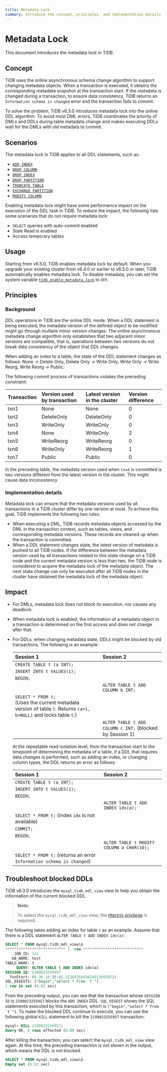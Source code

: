 ```yaml
---
title: Metadata Lock
summary: Introduce the concept, principles, and implementation details of metadata lock in TiDB.
---
```


# Metadata Lock

This document introduces the metadata lock in TiDB.

## Concept

TiDB uses the online asynchronous schema change algorithm to support changing metadata objects. When a transaction is executed, it obtains the corresponding metadata snapshot at the transaction start. If the metadata is changed during a transaction, to ensure data consistency, TiDB returns an `Information schema is changed` error and the transaction fails to commit.

To solve the problem, TiDB v6.3.0 introduces metadata lock into the online DDL algorithm. To avoid most DML errors, TiDB coordinates the priority of DMLs and DDLs during table metadata change and makes executing DDLs wait for the DMLs with old metadata to commit.

## Scenarios

The metadata lock in TiDB applies to all DDL statements, such as:

- [`ADD INDEX`](/sql-statements/sql-statement-add-index.md)
- [`DROP COLUMN`](/sql-statements/sql-statement-drop-column.md)
- [`DROP INDEX`](/sql-statements/sql-statement-drop-index.md)
- [`DROP PARTITION`](/partitioned-table.md#partition-management)
- [`TRUNCATE TABLE`](/sql-statements/sql-statement-truncate.md)
- [`EXCHANGE PARTITION`](/partitioned-table.md#partition-management)
- [`MODIFY COLUMN`](/sql-statements/sql-statement-modify-column.md)

Enabling metadata lock might have some performance impact on the execution of the DDL task in TiDB. To reduce the impact, the following lists some scenarios that do not require metadata lock:

+ `SELECT` queries with auto-commit enabled
+ Stale Read is enabled
+ Access temporary tables

## Usage

Starting from v6.5.0, TiDB enables metadata lock by default. When you upgrade your existing cluster from v6.4.0 or earlier to v6.5.0 or later, TiDB automatically enables metadata lock. To disable metadata, you can set the system variable [`tidb_enable_metadata_lock`](/system-variables.md#tidb_enable_metadata_lock-new-in-v630) to `OFF`.

## Principles

### Background

DDL operations in TiDB are the online DDL mode. When a DDL statement is being executed, the metadata version of the defined object to be modified might go through multiple minor version changes. The online asynchronous metadata change algorithm only establishes that two adjacent minor versions are compatible, that is, operations between two versions do not break data consistency of the object that DDL changes.

When adding an index to a table, the state of the DDL statement changes as follows: None -> Delete Only, Delete Only -> Write Only, Write Only -> Write Reorg, Write Reorg -> Public.

The following commit process of transactions violates the preceding constraint:

| Transaction  | Version used by transaction  | Latest version in the cluster | Version difference |
|:-----|:-----------|:-----------|:----|
| txn1 | None       | None       | 0   |
| txn2 | DeleteOnly | DeleteOnly | 0   |
| txn3 | WriteOnly  | WriteOnly  | 0   |
| txn4 | None       | WriteOnly  | 2   |
| txn5 | WriteReorg | WriteReorg | 0   |
| txn6 | WriteOnly  | WriteReorg | 1   |
| txn7 | Public     | Public     | 0   |

In the preceding table, the metadata version used when `txn4` is committed is two versions different from the latest version in the cluster. This might cause data inconsistency.

### Implementation details

Metadata lock can ensure that the metadata versions used by all transactions in a TiDB cluster differ by one version at most. To achieve this goal, TiDB implements the following two rules:

- When executing a DML, TiDB records metadata objects accessed by the DML in the transaction context, such as tables, views, and corresponding metadata versions. These records are cleaned up when the transaction is committed.
- When a DDL statement changes state, the latest version of metadata is pushed to all TiDB nodes. If the difference between the metadata version used by all transactions related to this state change on a TiDB node and the current metadata version is less than two, the TiDB node is considered to acquire the metadata lock of the metadata object. The next state change can only be executed after all TiDB nodes in the cluster have obtained the metadata lock of the metadata object.

## Impact

- For DMLs, metadata lock does not block its execution, nor causes any deadlock.
- When metadata lock is enabled, the information of a metadata object in a transaction is determined on the first access and does not change after that.
- For DDLs, when changing metadata state, DDLs might be blocked by old transactions. The following is an example:

    | Session 1 | Session 2 |
    |:---------------------------|:----------|
    | `CREATE TABLE t (a INT);`  |           |
    | `INSERT INTO t VALUES(1);` |           |
    | `BEGIN;`                   |           |
    |                            | `ALTER TABLE t ADD COLUMN b INT;` |
    | `SELECT * FROM t;`<br/>(Uses the current metadata version of table `t`. Returns `(a=1, b=NULL)` and locks table `t`.)         |           |
    |                            | `ALTER TABLE t ADD COLUMN c INT;` (blocked by Session 1) |

    At the repeatable read isolation level, from the transaction start to the timepoint of determining the metadata of a table, if a DDL that requires data changes is performed, such as adding an index, or changing column types, the DDL returns an error as follows:

    | Session 1                  | Session 2                                 |
    |:---------------------------|:------------------------------------------|
    | `CREATE TABLE t (a INT);`  |                                           |
    | `INSERT INTO t VALUES(1);` |                                           |
    | `BEGIN;`                   |                                           |
    |                            | `ALTER TABLE t ADD INDEX idx(a);`         |
    | `SELECT * FROM t;` (index `idx` is not available) |                    |
    | `COMMIT;`                  |                                           |
    | `BEGIN;`                   |                                           |
    |                            | `ALTER TABLE t MODIFY COLUMN a CHAR(10);` |
    | `SELECT * FROM t;` (returns an error `Information schema is changed`) | |

## Troubleshoot blocked DDLs

TiDB v6.3.0 introduces the `mysql.tidb_mdl_view` view to help you obtain the information of the current blocked DDL.

> **Note:**
>
> To select the `mysql.tidb_mdl_view` view, the [`PROCESS` privilege](https://dev.mysql.com/doc/refman/8.0/en/privileges-provided.html#priv_process) is required.

The following takes adding an index for table `t` as an example. Assume that there is a DDL statement `ALTER TABLE t ADD INDEX idx(a)`:

```sql
SELECT * FROM mysql.tidb_mdl_view\G
*************************** 1. row ***************************
    JOB_ID: 141
   DB_NAME: test
TABLE_NAME: t
     QUERY: ALTER TABLE t ADD INDEX idx(a)
SESSION ID: 2199023255957
  TxnStart: 08-30 16:35:41.313(435643624013955072)
SQL_DIGESTS: ["begin","select * from `t`"]
1 row in set (0.02 sec)
```

From the preceding output, you can see that the transaction whose `SESSION ID` is `2199023255957` blocks the `ADD INDEX` DDL. `SQL_DIGEST` shows the SQL statements executed by this transaction, which is ``["begin","select * from `t`"]``. To make the blocked DDL continue to execute, you can use the following global `KILL` statement to kill the `2199023255957` transaction:

```sql
mysql> KILL 2199023255957;
Query OK, 0 rows affected (0.00 sec)
```

After killing the transaction, you can select the `mysql.tidb_mdl_view` view again. At this time, the preceding transaction is not shown in the output, which means the DDL is not blocked.

```sql
SELECT * FROM mysql.tidb_mdl_view\G
Empty set (0.01 sec)
```
